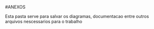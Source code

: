 #ANEXOS

Esta pasta serve para salvar os diagramas, documentacao entre outros arquivos nescessarios para o trabalho